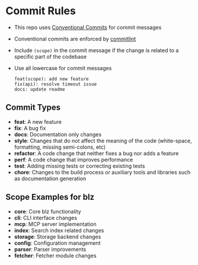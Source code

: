# Commit Rules

- This repo uses [Conventional Commits](https://www.conventionalcommits.org/en/v1.0.0/) for commit messages
- Conventional commits are enforced by [commitlint](https://commitlint.js.org/)
- Include `(scope)` in the commit message if the change is related to a specific part of the codebase
- Use all lowercase for commit messages

  ```
  feat(scope): add new feature
  fix(api): resolve timeout issue
  docs: update readme
  ```

## Commit Types

- **feat**: A new feature
- **fix**: A bug fix
- **docs**: Documentation only changes
- **style**: Changes that do not affect the meaning of the code (white-space, formatting, missing semi-colons, etc)
- **refactor**: A code change that neither fixes a bug nor adds a feature
- **perf**: A code change that improves performance
- **test**: Adding missing tests or correcting existing tests
- **chore**: Changes to the build process or auxiliary tools and libraries such as documentation generation

## Scope Examples for blz

- **core**: Core blz functionality
- **cli**: CLI interface changes
- **mcp**: MCP server implementation
- **index**: Search index related changes
- **storage**: Storage backend changes
- **config**: Configuration management
- **parser**: Parser improvements
- **fetcher**: Fetcher module changes
